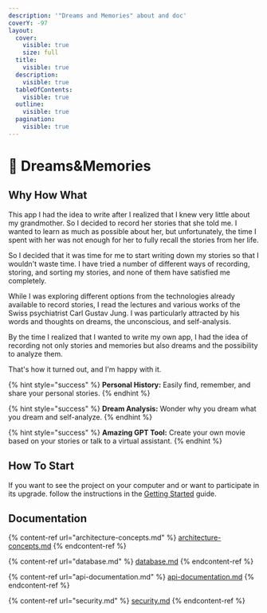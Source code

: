 ```yaml
---
description: '"Dreams and Memories" about and doc'
coverY: -97
layout:
  cover:
    visible: true
    size: full
  title:
    visible: true
  description:
    visible: true
  tableOfContents:
    visible: true
  outline:
    visible: true
  pagination:
    visible: true
---
```


# 🤗 Dreams\&Memories

## Why How What

This app I had the idea to write after I realized that I knew very little about my grandmother. So I decided to record her stories that she told me. I wanted to learn as much as possible about her, but unfortunately, the time I spent with her was not enough for her to fully recall the stories from her life.

So I decided that it was time for me to start writing down my stories so that I wouldn't waste time. I have tried a number of different ways of recording, storing, and sorting my stories, and none of them have satisfied me completely.

While I was exploring different options from the technologies already available to record stories, I read the lectures and various works of the Swiss psychiatrist Carl Gustav Jung. I was particularly attracted by his words and thoughts on dreams, the unconscious, and self-analysis.

By the time I realized that I wanted to write my own app, I had the idea of recording not only stories and memories but also dreams and the possibility to analyze them.

That's how it turned out, and I'm happy with it.

{% hint style="success" %}
**Personal History:** Easily find, remember, and share your personal stories.
{% endhint %}

{% hint style="success" %}
**Dream Analysis:** Wonder why you dream what you dream and self-analyze.
{% endhint %}

{% hint style="success" %}
**Amazing GPT  Tool:** Create your own movie based on your stories or talk to a virtual assistant.
{% endhint %}

## How To Start

If you want to see the project on your computer and or want to participate in its upgrade. follow the instructions in the [Getting Started](GettingStarted.md) guide.

## Documentation

{% content-ref url="architecture-concepts.md" %}
[architecture-concepts.md](architecture-concepts.md)
{% endcontent-ref %}

{% content-ref url="database.md" %}
[database.md](database.md)
{% endcontent-ref %}

{% content-ref url="api-documentation.md" %}
[api-documentation.md](api-documentation.md)
{% endcontent-ref %}

{% content-ref url="security.md" %}
[security.md](security.md)
{% endcontent-ref %}
